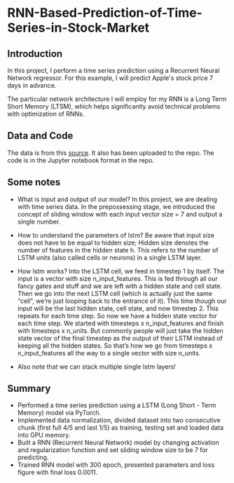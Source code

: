 # RNN-Based-Prediction-of-Time-Series-in-Stock-Market

## Introduction
In this project, I perform a time series prediction using a Recurrent Neural Network regressor. For this example, I will predict Apple's stock price 7 days in advance.

The particular network architecture I will employ for my RNN is a Long Term Short Memory (LTSM), which helps significantly avoid technical problems with optimization of RNNs.

## Data and Code
The data is from this [source](https://www.superdatascience.com/pages/deep-learning). It also has been uploaded to the repo. The code is in the Jupyter notebook format in the repo.

## Some notes
- What is input and output of our model?
In this project, we are dealing with time series data. In the prepossessing stage, we introduced the concept of sliding window with each input vector size = 7 and output a single number. 

- How to understand the parameters of lstm?
Be aware that input size does not have to be equal to hidden size; Hidden size denotes the number of features in the hidden state h. This refers to the number of LSTM units (also called cells or neurons) in a single LSTM layer.

- How lstm works?
Into the LSTM cell, we feed in timestep 1 by itself. The input is a vector with size n_input_features. This is fed through all our fancy gates and stuff and we are left with a hidden state and cell state. Then we go into the next LSTM cell (which is actually just the same “cell”, we’re just looping back to the entrance of it). This time though our input will be the last hidden state, cell state, and now timestep 2. This repeats for each time step. So now we have a hidden state vector for each time step. We started with timesteps x n_input_features and finish with timesteps x n_units. But commonly people will just take the hidden state vector of the final timestep as the output of their LSTM instead of keeping all the hidden states. So that’s how we go from timesteps x n_input_features all the way to a single vector with size n_units.

- Also note that we can stack multiple single lstm layers!

## Summary
- Performed a time series prediction using a LSTM (Long Short - Term Memory) model via PyTorch.
- Implemented data normalization, divided dataset into two consecutive chunk (first full 4/5 and last 1/5) as training, testing set and loaded data into GPU memory.
- Built a RNN (Recurrent Neural Network) model by changing activation and regularization function and set sliding window size to be 7 for predicting.
- Trained RNN model with 300 epoch, presented parameters and loss figure with final loss 0.0011.
